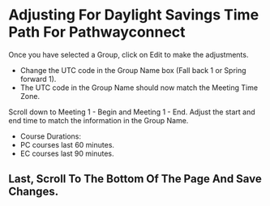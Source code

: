 # Adjusting For Daylight Savings Time Path For Pathwayconnect

Once you have selected a Group, click on Edit to make the adjustments.

- Change the UTC code in the Group Name box (Fall back 1 or Spring forward 1).
- The UTC code in the Group Name should now match the Meeting Time Zone.

Scroll down to Meeting 1 - Begin and Meeting 1 - End. Adjust the start and end time to match the information in the Group Name.

- Course Durations:
- PC courses last 60 minutes.
- EC courses last 90 minutes.

## Last, Scroll To The Bottom Of The Page And Save Changes.

